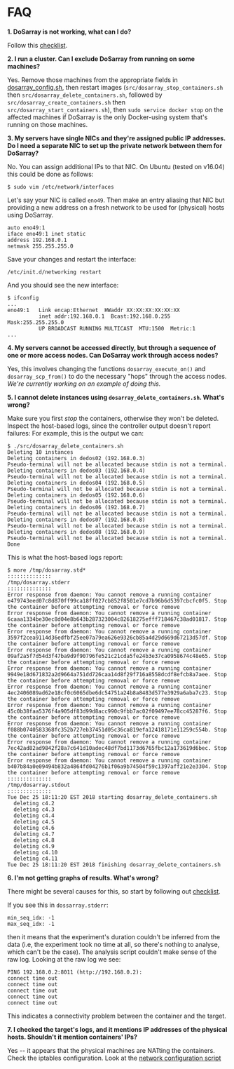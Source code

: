 # FAQ

**1. DoSarray is not working, what can I do?**

Follow this [checklist](CHECKLIST.md).

**2. I run a cluster. Can I exclude DoSarray from running on some machines?**

Yes. Remove those machines from the appropriate fields in
[dosarray_config.sh](../config/dosarray_config.sh), then restart images
(`src/dosarray_stop_containers.sh` then `src/dosarray_delete_containers.sh`,
followed by `src/dosarray_create_containers.sh` then
`src/dosarray_start_containers.sh`), then `sudo service docker stop` on the
affected machines if DoSarray is the only Docker-using system that's running
on those machines.

**3. My servers have single NICs and they're assigned public IP addresses. Do I need a separate NIC to set up the private network between them for DoSarray?**

No. You can assign additional IPs to that NIC. On Ubuntu (tested on v16.04) this could be done as follows:
```
$ sudo vim /etc/network/interfaces
```
Let's say your NIC is called `eno49`. Then make an entry aliasing that NIC but providing a new address on a fresh network to be used for (physical) hosts using DoSarray.
```
auto eno49:1
iface eno49:1 inet static
address 192.168.0.1
netmask 255.255.255.0
```
Save your changes and restart the interface:
```
/etc/init.d/networking restart
```
And you should see the new interface:
```
$ ifconfig
...
eno49:1   Link encap:Ethernet  HWaddr XX:XX:XX:XX:XX:XX
          inet addr:192.168.0.1  Bcast:192.168.0.255  Mask:255.255.255.0
          UP BROADCAST RUNNING MULTICAST  MTU:1500  Metric:1
...
```

**4. My servers cannot be accessed directly, but through a sequence of one or more access nodes. Can DoSarray work through access nodes?**

Yes, this involves changing the functions `dosarray_execute_on()` and `dosarray_scp_from()` to do the necessary "hops" through the access nodes. *We're currently working on an example of doing this.*

**5. I cannot delete instances using `dosarray_delete_containers.sh`. What's wrong?**

Make sure you first *stop* the containers, otherwise they won't be deleted.
Inspect the host-based logs, since the controller output doesn't report failures:
For example, this is the output we can:
```
$ ./src/dosarray_delete_containers.sh
Deleting 10 instances
Deleting containers in dedos02 (192.168.0.3)
Pseudo-terminal will not be allocated because stdin is not a terminal.
Deleting containers in dedos03 (192.168.0.4)
Pseudo-terminal will not be allocated because stdin is not a terminal.
Deleting containers in dedos04 (192.168.0.5)
Pseudo-terminal will not be allocated because stdin is not a terminal.
Deleting containers in dedos05 (192.168.0.6)
Pseudo-terminal will not be allocated because stdin is not a terminal.
Deleting containers in dedos06 (192.168.0.7)
Pseudo-terminal will not be allocated because stdin is not a terminal.
Deleting containers in dedos07 (192.168.0.8)
Pseudo-terminal will not be allocated because stdin is not a terminal.
Deleting containers in dedos08 (192.168.0.9)
Pseudo-terminal will not be allocated because stdin is not a terminal.
Done
```

This is what the host-based logs report:
```
$ more /tmp/dosarray.std*
::::::::::::::
/tmp/dosarray.stderr
::::::::::::::
Error response from daemon: You cannot remove a running container e479743eed07c8d870ff99ca18ff027cb852f8501e7cd7b96b6d5397cbcfc0f5. Stop the container before attempting removal or force remove
Error response from daemon: You cannot remove a running container 6caaa1334be30ec8d04e8b643b287323004c82618275efff718467c38ad01817. Stop the container before attempting removal or force remove
Error response from daemon: You cannot remove a running container 3597f2cea9114d36edfbf25ee07a79ea626e9326cb85a4d29d669d67213d57df. Stop the container before attempting removal or force remove
Error response from daemon: You cannot remove a running container 09af2a5f7d54d3f47ba9d9f90796fe521c21cda5fe24b3e37ca0958674c48e65. Stop the container before attempting removal or force remove
Error response from daemon: You cannot remove a running container 9949e18d671832a2d9664a751dd726caa14d8f29f716a8558dcdf8efcb8a7aee. Stop the container before attempting removal or force remove
Error response from daemon: You cannot remove a running container 4ec2406089ad62e18cf0c6065dbe6dc54751a24b8a8483d577e3929a6aba7c23. Stop the container before attempting removal or force remove
Error response from daemon: You cannot remove a running container 45c0b38faa5376f4a905df83d99d8acc990c9fbb7ac02f09497ee78cc45287f6. Stop the container before attempting removal or force remove
Error response from daemon: You cannot remove a running container f088b0740583368fc352b727eb37451d05c36ca819efa12418171e11259c554b. Stop the container before attempting removal or force remove
Error response from daemon: You cannot remove a running container 7ec42ad82ad9842f28a7c641d10adec48df7bd1173d6765fbc12a173619d6bec. Stop the container before attempting removal or force remove
Error response from daemon: You cannot remove a running container b407b84a0e09494b832a4864fd04276b1f06a9b74504f59c1397aff21e2e3304. Stop the container before attempting removal or force remove
::::::::::::::
/tmp/dosarray.stdout
::::::::::::::
Tue Dec 25 18:11:20 EST 2018 starting dosarray_delete_containers.sh
  deleting c4.2
  deleting c4.3
  deleting c4.4
  deleting c4.5
  deleting c4.6
  deleting c4.7
  deleting c4.8
  deleting c4.9
  deleting c4.10
  deleting c4.11
Tue Dec 25 18:11:20 EST 2018 finishing dosarray_delete_containers.sh
```

**6. I'm not getting graphs of results. What's wrong?**

There might be several causes for this, so start by following out [checklist](CHECKLIST.md).

If you see this in `dossarray.stderr`:
```
min_seq_idx: -1
max_seq_idx: -1
```
then it means that the experiment's duration couldn't be inferred from the data (i.e, the experiment took no time at all, so there's nothing to analyse, which can't be the case).
The analysis script couldn't make sense of the raw log.
Looking at the raw log we see:
```
PING 192.168.0.2:8011 (http://192.168.0.2):
connect time out
connect time out
connect time out
connect time out
connect time out
```
This indicates a connectivity problem between the container and the target.

**7. I checked the target's logs, and it mentions IP addresses of the physical hosts. Shouldn't it mention containers' IPs?**

Yes -- it appears that the physical machines are NATting the containers. Check the iptables configuration. Look at the [network configuration script](../dosarray_configure_networking.sh)
